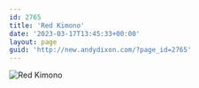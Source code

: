 ```yaml
---
id: 2765
title: 'Red Kimono'
date: '2023-03-17T13:45:33+00:00'
layout: page
guid: 'http://new.andydixon.com/?page_id=2765'
---
```


![Red Kimono](https://i0.wp.com/assets.g8x2.ldn.idrivee2-23.com/posters/Red%20Kimono%2001.jpg?w=1200&ssl=1 "Red Kimono")